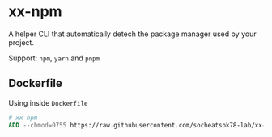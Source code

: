 # xx-npm
A helper CLI that automatically detech the package manager used by your project.

Support: `npm`, `yarn` and `pnpm`

## Dockerfile
Using inside `Dockerfile`

```Dockerfile
# xx-npm
ADD --chmod=0755 https://raw.githubusercontent.com/socheatsok78-lab/xx-npm/main/xx-npm /usr/bin/xx-npm
```
